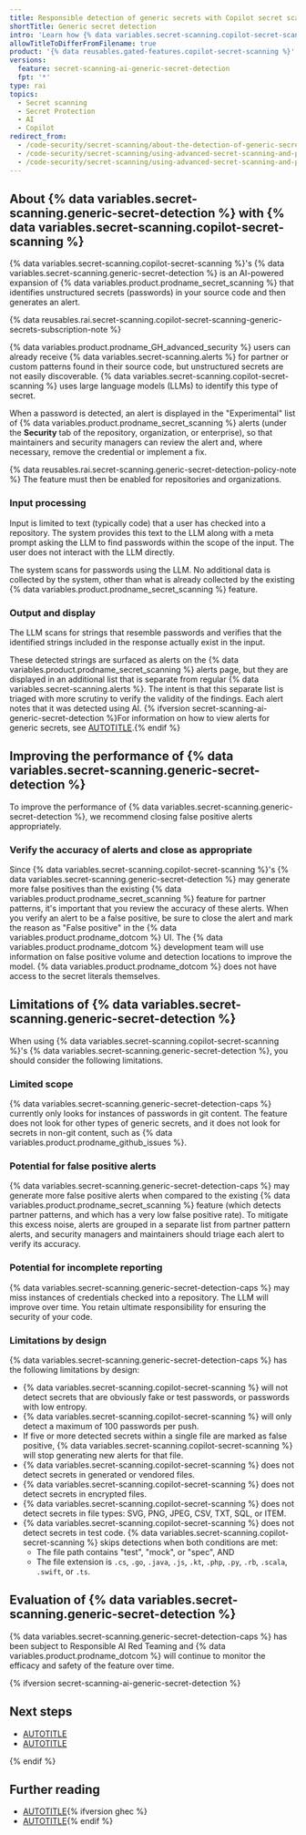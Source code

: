 ```yaml
---
title: Responsible detection of generic secrets with Copilot secret scanning
shortTitle: Generic secret detection
intro: 'Learn how {% data variables.secret-scanning.copilot-secret-scanning %} uses AI responsibly to scan and create alerts for unstructured secrets, such as passwords.'
allowTitleToDifferFromFilename: true
product: '{% data reusables.gated-features.copilot-secret-scanning %}'
versions:
  feature: secret-scanning-ai-generic-secret-detection
  fpt: '*'
type: rai
topics:
  - Secret scanning
  - Secret Protection
  - AI
  - Copilot
redirect_from:
  - /code-security/secret-scanning/about-the-detection-of-generic-secrets-with-secret-scanning
  - /code-security/secret-scanning/using-advanced-secret-scanning-and-push-protection-features/generic-secret-detection/about-the-detection-of-generic-secrets-with-secret-scanning
  - /code-security/secret-scanning/using-advanced-secret-scanning-and-push-protection-features/generic-secret-detection/responsible-ai-generic-secrets
---
```


<!--Note on the versioning above ^. This article is visible to free, pro, team users for transparency. They cannot use the feature so `fpt` is not included in the feature definition.-->

## About {% data variables.secret-scanning.generic-secret-detection %} with {% data variables.secret-scanning.copilot-secret-scanning %}

{% data variables.secret-scanning.copilot-secret-scanning %}'s {% data variables.secret-scanning.generic-secret-detection %} is an AI-powered expansion of {% data variables.product.prodname_secret_scanning %} that identifies unstructured secrets (passwords) in your source code and then generates an alert.

{% data reusables.rai.secret-scanning.copilot-secret-scanning-generic-secrets-subscription-note %}

{% data variables.product.prodname_GH_advanced_security %} users can already receive {% data variables.secret-scanning.alerts %} for partner or custom patterns found in their source code, but unstructured secrets are not easily discoverable. {% data variables.secret-scanning.copilot-secret-scanning %} uses large language models (LLMs) to identify this type of secret.

When a password is detected, an alert is displayed in the "Experimental" list of {% data variables.product.prodname_secret_scanning %} alerts (under the **Security** tab of the repository, organization, or enterprise), so that maintainers and security managers can review the alert and, where necessary, remove the credential or implement a fix.

{% data reusables.rai.secret-scanning.generic-secret-detection-policy-note %} The feature must then be enabled for repositories and organizations.

### Input processing

Input is limited to text (typically code) that a user has checked into a repository. The system provides this text to the LLM along with a meta prompt asking the LLM to find passwords within the scope of the input. The user does not interact with the LLM directly.

The system scans for passwords using the LLM. No additional data is collected by the system, other than what is already collected by the existing {% data variables.product.prodname_secret_scanning %} feature.

### Output and display

The LLM scans for strings that resemble passwords and verifies that the identified strings included in the response actually exist in the input.

These detected strings are surfaced as alerts on the {% data variables.product.prodname_secret_scanning %} alerts page, but they are displayed in an additional list that is separate from regular {% data variables.secret-scanning.alerts %}. The intent is that this separate list is triaged with more scrutiny to verify the validity of the findings. Each alert notes that it was detected using AI. {% ifversion secret-scanning-ai-generic-secret-detection %}For information on how to view alerts for generic secrets, see [AUTOTITLE](/code-security/secret-scanning/managing-alerts-from-secret-scanning/viewing-alerts).{% endif %}

## Improving the performance of {% data variables.secret-scanning.generic-secret-detection %}

To improve the performance of {% data variables.secret-scanning.generic-secret-detection %}, we recommend closing false positive alerts appropriately.

### Verify the accuracy of alerts and close as appropriate

Since {% data variables.secret-scanning.copilot-secret-scanning %}'s {% data variables.secret-scanning.generic-secret-detection %} may generate more false positives than the existing {% data variables.product.prodname_secret_scanning %} feature for partner patterns, it's important that you review the accuracy of these alerts. When you verify an alert to be a false positive, be sure to close the alert and mark the reason as "False positive" in the {% data variables.product.prodname_dotcom %} UI. The {% data variables.product.prodname_dotcom %} development team will use information on false positive volume and detection locations to improve the model. {% data variables.product.prodname_dotcom %} does not have access to the secret literals themselves.

## Limitations of {% data variables.secret-scanning.generic-secret-detection %}

When using {% data variables.secret-scanning.copilot-secret-scanning %}'s {% data variables.secret-scanning.generic-secret-detection %}, you should consider the following limitations.

### Limited scope

{% data variables.secret-scanning.generic-secret-detection-caps %} currently only looks for instances of passwords in git content. The feature does not look for other types of generic secrets, and it does not look for secrets in non-git content, such as {% data variables.product.prodname_github_issues %}.

### Potential for false positive alerts

{% data variables.secret-scanning.generic-secret-detection-caps %} may generate more false positive alerts when compared to the existing {% data variables.product.prodname_secret_scanning %} feature (which detects partner patterns, and which has a very low false positive rate). To mitigate this excess noise, alerts are grouped in a separate list from partner pattern alerts, and security managers and maintainers should triage each alert to verify its accuracy.

### Potential for incomplete reporting

{% data variables.secret-scanning.generic-secret-detection-caps %} may miss instances of credentials checked into a repository. The LLM will improve over time. You retain ultimate responsibility for ensuring the security of your code.

### Limitations by design

{% data variables.secret-scanning.generic-secret-detection-caps %} has the following limitations by design:

* {% data variables.secret-scanning.copilot-secret-scanning %} will not detect secrets that are obviously fake or test passwords, or passwords with low entropy.
* {% data variables.secret-scanning.copilot-secret-scanning %} will only detect a maximum of 100 passwords per push.
* If five or more detected secrets within a single file are marked as false positive, {% data variables.secret-scanning.copilot-secret-scanning %} will stop generating new alerts for that file.
* {% data variables.secret-scanning.copilot-secret-scanning %} does not detect secrets in generated or vendored files.
* {% data variables.secret-scanning.copilot-secret-scanning %} does not detect secrets in encrypted files.
* {% data variables.secret-scanning.copilot-secret-scanning %} does not detect secrets in file types: SVG, PNG, JPEG, CSV, TXT, SQL, or ITEM.
* {% data variables.secret-scanning.copilot-secret-scanning %} does not detect secrets in test code. {% data variables.secret-scanning.copilot-secret-scanning %} skips detections when both conditions are met:
   * The file path contains "test", "mock", or "spec", AND
   * The file extension is `.cs`, `.go`, `.java`, `.js`, `.kt`, `.php`, `.py`, `.rb`, `.scala`, `.swift`, or `.ts`.

## Evaluation of {% data variables.secret-scanning.generic-secret-detection %}

{% data variables.secret-scanning.generic-secret-detection-caps %} has been subject to Responsible AI Red Teaming and {% data variables.product.prodname_dotcom %} will continue to monitor the efficacy and safety of the feature over time.

{% ifversion secret-scanning-ai-generic-secret-detection %}

## Next steps

* [AUTOTITLE](/code-security/secret-scanning/copilot-secret-scanning/enabling-ai-powered-generic-secret-detection)
* [AUTOTITLE](/code-security/secret-scanning/managing-alerts-from-secret-scanning)

{% endif %}

## Further reading

* [AUTOTITLE](/code-security/secret-scanning/introduction/about-secret-scanning){% ifversion ghec %}
* [AUTOTITLE](/admin/policies/enforcing-policies-for-your-enterprise/enforcing-policies-for-code-security-and-analysis-for-your-enterprise#enforcing-a-policy-to-manage-the-use-of-generic-secret-detection-for-secret-scanning-in-your-enterprises-repositories){% endif %}
